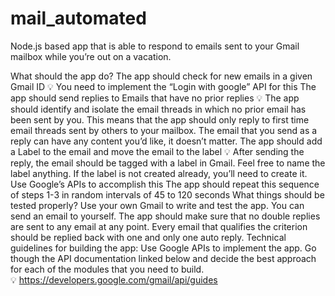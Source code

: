 # mail_automated
 Node.js based app that is able to respond to emails sent to your Gmail mailbox while you’re out on a vacation. 
 
What should the app do?
The app should check for new emails in a given Gmail ID
💡
You need to implement the “Login with google” API for this
The app should send replies to Emails that have no prior replies
💡
The app should identify and isolate the email threads in which no prior email has been sent by you. This means that the app should only reply to first time email threads sent by others to your mailbox.
The email that you send as a reply can have any content you’d like, it doesn’t matter.
The app should add a Label to the email and move the email to the label
💡
After sending the reply, the email should be tagged with a label in Gmail. Feel free to name the label anything. If the label is not created already, you’ll need to create it. 
Use Google’s APIs to accomplish this
The app should repeat this sequence of steps 1-3 in random intervals of 45 to 120 seconds
What things should be tested properly?
Use your own Gmail to write and test the app. You can send an email to yourself.
The app should make sure that no double replies are sent to any email at any point. Every email that qualifies the criterion should be replied back with one and only one auto reply.
Technical guidelines for building the app:
Use Google APIs to implement the app. Go though the API documentation linked below and decide the best approach for each of the modules that you need to build.  
💡
https://developers.google.com/gmail/api/guides


